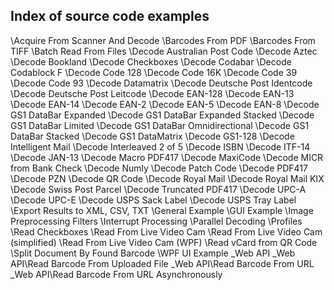 ## Index of source code examples


\Acquire From Scanner And Decode
\Barcodes From PDF
\Barcodes From TIFF
\Batch Read From Files
\Decode Australian Post Code
\Decode Aztec
\Decode Bookland
\Decode Checkboxes
\Decode Codabar
\Decode Codablock F
\Decode Code 128
\Decode Code 16K
\Decode Code 39
\Decode Code 93
\Decode Datamatrix
\Decode Deutsche Post Identcode
\Decode Deutsche Post Leitcode
\Decode EAN-128
\Decode EAN-13
\Decode EAN-14
\Decode EAN-2
\Decode EAN-5
\Decode EAN-8
\Decode GS1 DataBar Expanded
\Decode GS1 DataBar Expanded Stacked
\Decode GS1 DataBar Limited
\Decode GS1 DataBar Omnidirectional
\Decode GS1 DataBar Stacked
\Decode GS1 DataMatrix
\Decode GS1-128
\Decode Intelligent Mail
\Decode Interleaved 2 of 5
\Decode ISBN
\Decode ITF-14
\Decode JAN-13
\Decode Macro PDF417
\Decode MaxiCode
\Decode MICR from Bank Check
\Decode Numly
\Decode Patch Code
\Decode PDF417
\Decode PZN
\Decode QR Code
\Decode Royal Mail
\Decode Royal Mail KIX
\Decode Swiss Post Parcel
\Decode Truncated PDF417
\Decode UPC-A
\Decode UPC-E
\Decode USPS Sack Label
\Decode USPS Tray Label
\Export Results to XML, CSV, TXT
\General Example
\GUI Example
\Image Preprocessing Filters
\Interrupt Processing
\Parallel Decoding
\Profiles
\Read Checkboxes
\Read From Live Video Cam
\Read From Live Video Cam (simplified)
\Read From Live Video Cam (WPF)
\Read vCard from QR Code
\Split Document By Found Barcode
\WPF UI Example
\_Web API
\_Web API\Read Barcode From Uploaded File
\_Web API\Read Barcode From URL
\_Web API\Read Barcode From URL Asynchronously
